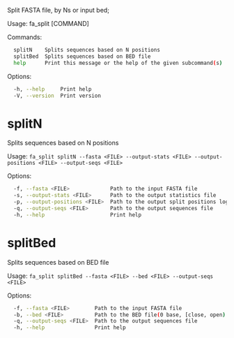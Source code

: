 Split FASTA file, by Ns or input bed;

Usage: fa_split [COMMAND]

Commands:
```bash
  splitN    Splits sequences based on N positions
  splitBed  Splits sequences based on BED file
  help      Print this message or the help of the given subcommand(s)
```

Options:
```bash
  -h, --help     Print help
  -V, --version  Print version
```

# splitN

Splits sequences based on N positions

Usage: `fa_split splitN --fasta <FILE> --output-stats <FILE> --output-positions <FILE> --output-seqs <FILE>`

Options:
```bash
  -f, --fasta <FILE>             Path to the input FASTA file
  -s, --output-stats <FILE>      Path to the output statistics file
  -p, --output-positions <FILE>  Path to the output split positions log
  -q, --output-seqs <FILE>       Path to the output sequences file
  -h, --help                     Print help
```

# splitBed

Splits sequences based on BED file

Usage: `fa_split splitBed --fasta <FILE> --bed <FILE> --output-seqs <FILE>`

Options:
```bash
  -f, --fasta <FILE>        Path to the input FASTA file
  -b, --bed <FILE>          Path to the BED file(0 base, [close, open) ); default for 3 column; 4th column will used as seq id;
  -q, --output-seqs <FILE>  Path to the output sequences file
  -h, --help                Print help
```